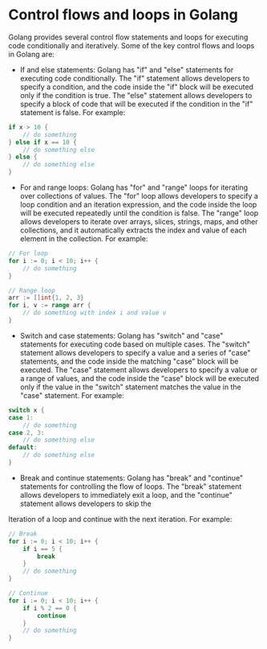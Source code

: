# Control flows and loops in Golang

Golang provides several control flow statements and loops for executing code conditionally and iteratively. Some of the key control flows and loops in Golang are:

- If and else statements: Golang has "if" and "else" statements for executing code conditionally. The "if" statement allows developers to specify a condition, and the code inside the "if" block will be executed only if the condition is true. The "else" statement allows developers to specify a block of code that will be executed if the condition in the "if" statement is false. For example:

```go
if x > 10 {
    // do something
} else if x == 10 {
    // do something else
} else {
    // do something else
}
```

- For and range loops: Golang has "for" and "range" loops for iterating over collections of values. The "for" loop allows developers to specify a loop condition and an iteration expression, and the code inside the loop will be executed repeatedly until the condition is false. The "range" loop allows developers to iterate over arrays, slices, strings, maps, and other collections, and it automatically extracts the index and value of each element in the collection. For example:

```go
// For loop
for i := 0; i < 10; i++ {
    // do something
}

// Range loop
arr := []int{1, 2, 3}
for i, v := range arr {
    // do something with index i and value v
}
```

- Switch and case statements: Golang has "switch" and "case" statements for executing code based on multiple cases. The "switch" statement allows developers to specify a value and a series of "case" statements, and the code inside the matching "case" block will be executed. The "case" statement allows developers to specify a value or a range of values, and the code inside the "case" block will be executed only if the value in the "switch" statement matches the value in the "case" statement. For example:

```go
switch x {
case 1:
    // do something
case 2, 3:
    // do something else
default:
    // do something else
}
```

- Break and continue statements: Golang has "break" and "continue" statements for controlling the flow of loops. The "break" statement allows developers to immediately exit a loop, and the "continue" statement allows developers to skip the

Iteration of a loop and continue with the next iteration. For example:

```go
// Break
for i := 0; i < 10; i++ {
    if i == 5 {
        break
    }
    // do something
}

// Continue
for i := 0; i < 10; i++ {
    if i % 2 == 0 {
        continue
    }
    // do something
}
```
